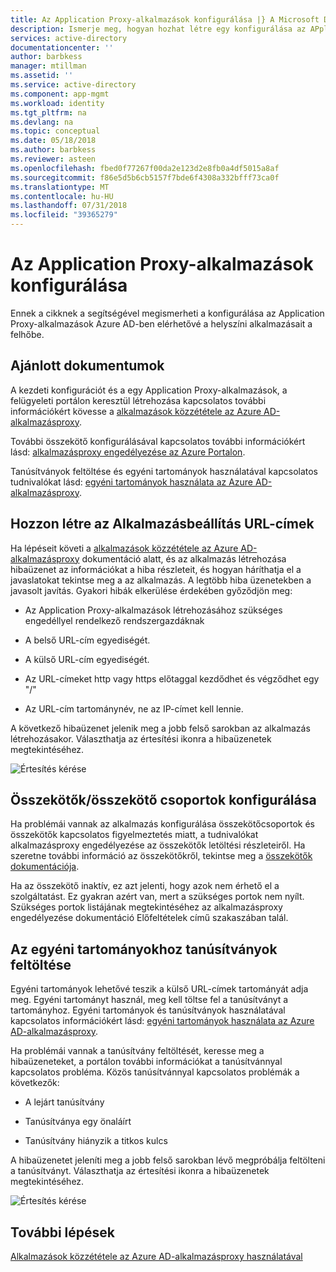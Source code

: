 ```yaml
---
title: Az Application Proxy-alkalmazások konfigurálása |} A Microsoft Docs
description: Ismerje meg, hogyan hozhat létre egy konfigurálása az APplication Proxy-alkalmazások néhány egyszerű lépésben
services: active-directory
documentationcenter: ''
author: barbkess
manager: mtillman
ms.assetid: ''
ms.service: active-directory
ms.component: app-mgmt
ms.workload: identity
ms.tgt_pltfrm: na
ms.devlang: na
ms.topic: conceptual
ms.date: 05/18/2018
ms.author: barbkess
ms.reviewer: asteen
ms.openlocfilehash: fbed0f77267f00da2e123d2e8fb0a4df5015a8af
ms.sourcegitcommit: f86e5d5b6cb5157f7bde6f4308a332bfff73ca0f
ms.translationtype: MT
ms.contentlocale: hu-HU
ms.lasthandoff: 07/31/2018
ms.locfileid: "39365279"
---
```

# <a name="how-to-configure-an-application-proxy-application"></a>Az Application Proxy-alkalmazások konfigurálása

Ennek a cikknek a segítségével megismerheti a konfigurálása az Application Proxy-alkalmazások Azure AD-ben elérhetővé a helyszíni alkalmazásait a felhőbe.

## <a name="recommended-documents"></a>Ajánlott dokumentumok 

A kezdeti konfigurációt és a egy Application Proxy-alkalmazások, a felügyeleti portálon keresztül létrehozása kapcsolatos további információkért kövesse a [alkalmazások közzététele az Azure AD-alkalmazásproxy](manage-apps/application-proxy-publish-azure-portal.md).

További összekötő konfigurálásával kapcsolatos további információkért lásd: [alkalmazásproxy engedélyezése az Azure Portalon](manage-apps/application-proxy-enable.md).

Tanúsítványok feltöltése és egyéni tartományok használatával kapcsolatos tudnivalókat lásd: [egyéni tartományok használata az Azure AD-alkalmazásproxy](manage-apps/application-proxy-configure-custom-domain.md).

## <a name="create-the-applicationsetting-the-urls"></a>Hozzon létre az Alkalmazásbeállítás URL-címek

Ha lépéseit követi a [alkalmazások közzététele az Azure AD-alkalmazásproxy](manage-apps/application-proxy-publish-azure-portal.md) dokumentáció alatt, és az alkalmazás létrehozása hibaüzenet az információkat a hiba részleteit, és hogyan háríthatja el a javaslatokat tekintse meg a az alkalmazás. A legtöbb hiba üzenetekben a javasolt javítás. Gyakori hibák elkerülése érdekében győződjön meg:

-   Az Application Proxy-alkalmazások létrehozásához szükséges engedéllyel rendelkező rendszergazdáknak

-   A belső URL-cím egyediségét.

-   A külső URL-cím egyediségét.

-   Az URL-címeket http vagy https előtaggal kezdődhet és végződhet egy "/"

-   Az URL-cím tartománynév, ne az IP-címet kell lennie.

A következő hibaüzenet jelenik meg a jobb felső sarokban az alkalmazás létrehozásakor. Választhatja az értesítési ikonra a hibaüzenetek megtekintéséhez.

   ![Értesítés kérése](./media/application-proxy-config-how-to/error-message.png)

## <a name="configure-connectorsconnector-groups"></a>Összekötők/összekötő csoportok konfigurálása

Ha problémái vannak az alkalmazás konfigurálása összekötőcsoportok és összekötők kapcsolatos figyelmeztetés miatt, a tudnivalókat alkalmazásproxy engedélyezése az összekötők letöltési részleteiről. Ha szeretne további információ az összekötőkről, tekintse meg a [összekötők dokumentációja](manage-apps/application-proxy-connectors.md).

Ha az összekötő inaktív, ez azt jelenti, hogy azok nem érhető el a szolgáltatást. Ez gyakran azért van, mert a szükséges portok nem nyílt. Szükséges portok listájának megtekintéséhez az alkalmazásproxy engedélyezése dokumentáció Előfeltételek című szakaszában talál.

## <a name="upload-certificates-for-custom-domains"></a>Az egyéni tartományokhoz tanúsítványok feltöltése

Egyéni tartományok lehetővé teszik a külső URL-címek tartományát adja meg. Egyéni tartományt használ, meg kell töltse fel a tanúsítványt a tartományhoz. Egyéni tartományok és tanúsítványok használatával kapcsolatos információkért lásd: [egyéni tartományok használata az Azure AD-alkalmazásproxy](manage-apps/application-proxy-configure-custom-domain.md). 

Ha problémái vannak a tanúsítvány feltöltését, keresse meg a hibaüzeneteket, a portálon további információkat a tanúsítvánnyal kapcsolatos probléma. Közös tanúsítvánnyal kapcsolatos problémák a következők:

-   A lejárt tanúsítvány

-   Tanúsítványa egy önaláírt

-   Tanúsítvány hiányzik a titkos kulcs

A hibaüzenetet jeleníti meg a jobb felső sarokban lévő megpróbálja feltölteni a tanúsítványt. Választhatja az értesítési ikonra a hibaüzenetek megtekintéséhez.

   ![Értesítés kérése](./media/application-proxy-config-how-to/error-message2.png)

## <a name="next-steps"></a>További lépések
[Alkalmazások közzététele az Azure AD-alkalmazásproxy használatával](manage-apps/application-proxy-publish-azure-portal.md)

